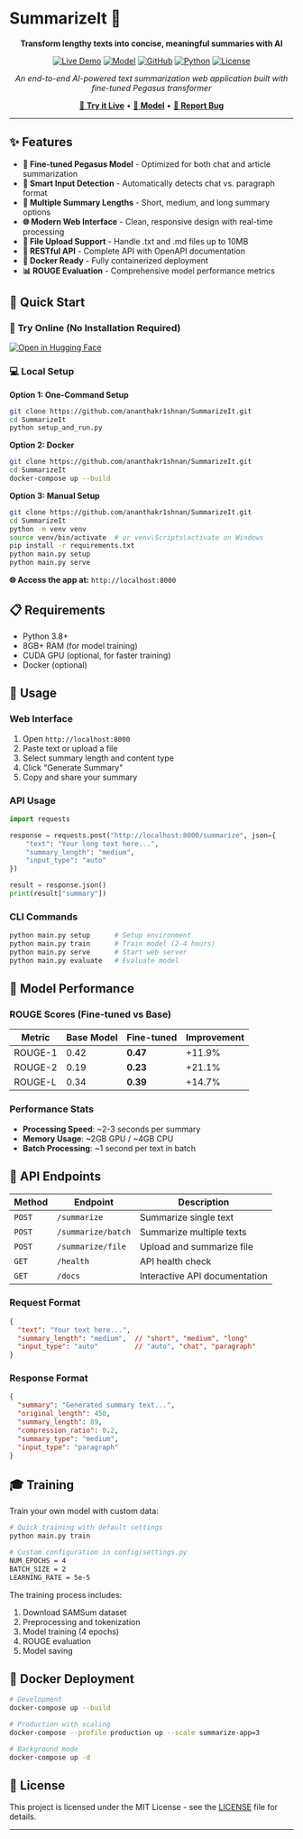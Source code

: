 # SummarizeIt 🚀

<div align="center">

**Transform lengthy texts into concise, meaningful summaries with AI**

[![Live Demo](https://img.shields.io/badge/🚀_Live_Demo-Hugging_Face-yellow.svg)](https://huggingface.co/spaces/Ananthakr1shnan/summarize-it)
[![Model](https://img.shields.io/badge/🤖_Model-Hugging_Face-blue.svg)](https://huggingface.co/Ananthakr1shnan/pegasus-samsum-finetuned)
[![GitHub](https://img.shields.io/badge/📚_Code-GitHub-black.svg)](https://github.com/ananthakr1shnan/SummarizeIt)
[![Python](https://img.shields.io/badge/Python-3.8+-blue.svg)](https://python.org)
[![License](https://img.shields.io/badge/License-MIT-green.svg)](LICENSE)

*An end-to-end AI-powered text summarization web application built with fine-tuned Pegasus transformer*

[🎯 **Try it Live**](https://huggingface.co/spaces/Ananthakr1shnan/summarize-it) • [🤖 **Model**](https://huggingface.co/Ananthakr1shnan/pegasus-samsum-finetuned) • [🐛 **Report Bug**](https://github.com/ananthakr1shnan/SummarizeIt/issues)

</div>

---

## ✨ Features

- **🧠 Fine-tuned Pegasus Model** - Optimized for both chat and article summarization
- **🎯 Smart Input Detection** - Automatically detects chat vs. paragraph format
- **📏 Multiple Summary Lengths** - Short, medium, and long summary options
- **🌐 Modern Web Interface** - Clean, responsive design with real-time processing
- **📁 File Upload Support** - Handle .txt and .md files up to 10MB
- **🔌 RESTful API** - Complete API with OpenAPI documentation
- **🐳 Docker Ready** - Fully containerized deployment
- **📊 ROUGE Evaluation** - Comprehensive model performance metrics

## 🚀 Quick Start

### 🎯 **Try Online** (No Installation Required)
[![Open in Hugging Face](https://img.shields.io/badge/🤗_Open_in-Hugging_Face_Spaces-yellow.svg?style=for-the-badge)](https://huggingface.co/spaces/Ananthakr1shnan/summarize-it)

### 💻 **Local Setup**

**Option 1: One-Command Setup**
```bash
git clone https://github.com/ananthakr1shnan/SummarizeIt.git
cd SummarizeIt
python setup_and_run.py
```

**Option 2: Docker**
```bash
git clone https://github.com/ananthakr1shnan/SummarizeIt.git
cd SummarizeIt
docker-compose up --build
```

**Option 3: Manual Setup**
```bash
git clone https://github.com/ananthakr1shnan/SummarizeIt.git
cd SummarizeIt
python -m venv venv
source venv/bin/activate  # or venv\Scripts\activate on Windows
pip install -r requirements.txt
python main.py setup
python main.py serve
```

**🌐 Access the app at:** `http://localhost:8000`

## 📋 Requirements

- Python 3.8+
- 8GB+ RAM (for model training)
- CUDA GPU (optional, for faster training)
- Docker (optional)

## 🎯 Usage

### Web Interface
1. Open `http://localhost:8000`
2. Paste text or upload a file
3. Select summary length and content type
4. Click "Generate Summary"
5. Copy and share your summary

### API Usage
```python
import requests

response = requests.post("http://localhost:8000/summarize", json={
    "text": "Your long text here...",
    "summary_length": "medium",
    "input_type": "auto"
})

result = response.json()
print(result["summary"])
```

### CLI Commands
```bash
python main.py setup      # Setup environment
python main.py train      # Train model (2-4 hours)
python main.py serve      # Start web server
python main.py evaluate   # Evaluate model
```

## 🧠 Model Performance

### ROUGE Scores (Fine-tuned vs Base)
| Metric | Base Model | Fine-tuned | Improvement |
|--------|------------|------------|-------------|
| ROUGE-1 | 0.42 | **0.47** | +11.9% |
| ROUGE-2 | 0.19 | **0.23** | +21.1% |
| ROUGE-L | 0.34 | **0.39** | +14.7% |

### Performance Stats
- **Processing Speed**: ~2-3 seconds per summary
- **Memory Usage**: ~2GB GPU / ~4GB CPU
- **Batch Processing**: ~1 second per text in batch

## 🔌 API Endpoints

| Method | Endpoint | Description |
|--------|----------|-------------|
| `POST` | `/summarize` | Summarize single text |
| `POST` | `/summarize/batch` | Summarize multiple texts |
| `POST` | `/summarize/file` | Upload and summarize file |
| `GET` | `/health` | API health check |
| `GET` | `/docs` | Interactive API documentation |

### Request Format
```json
{
  "text": "Your text here...",
  "summary_length": "medium",  // "short", "medium", "long"
  "input_type": "auto"         // "auto", "chat", "paragraph"
}
```

### Response Format
```json
{
  "summary": "Generated summary text...",
  "original_length": 450,
  "summary_length": 89,
  "compression_ratio": 0.2,
  "summary_type": "medium",
  "input_type": "paragraph"
}
```

## 🎓 Training

Train your own model with custom data:

```bash
# Quick training with default settings
python main.py train

# Custom configuration in config/settings.py
NUM_EPOCHS = 4
BATCH_SIZE = 2
LEARNING_RATE = 5e-5
```

The training process includes:
1. Download SAMSum dataset
2. Preprocessing and tokenization
3. Model training (4 epochs)
4. ROUGE evaluation
5. Model saving

## 🐳 Docker Deployment

```bash
# Development
docker-compose up --build

# Production with scaling
docker-compose --profile production up --scale summarize-app=3

# Background mode
docker-compose up -d
```

## 📄 License

This project is licensed under the MIT License - see the [LICENSE](LICENSE) file for details.

---
